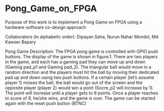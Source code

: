 # Pong_Game_on_FPGA
Purpose of this work is to implement a Pong Game on FPGA using a  hardware-software co-design approach

Collaborators (in alphabetic order):
Dipayan Saha, Nurun Nahar Mondol, Md Kawser Bepary

Pong Game Description: 
The FPGA pong game is controlled with GPIO push buttons. The display of the game is shown in figure.1. 
There are two players in the game, and each has a gaming pad they can move up and down (Gaming 
pad_p1 and Gaming pad_2). The triangular ball would move in a random direction and the players must 
hit the ball by moving their dedicated pad up and down using two push buttons. If a certain player (let’s 
assume player 1) misses the ball, the ball would go out of the screen and the opposite player (player 2) 
would win a point (Socre_p2 will increase by 1). The point will increase until a player gets to 9 points. Once 
a player reaches to score of 9, he/she wins, and the game is over. The game can be started again with the 
reset push button (BTNC)
